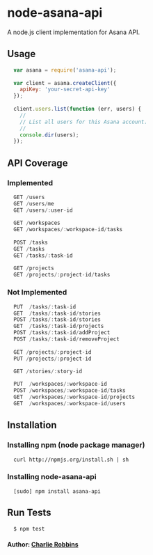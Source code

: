 # node-asana-api

A node.js client implementation for Asana API.

## Usage 

``` js
  var asana = require('asana-api');
  
  var client = asana.createClient({
    apiKey: 'your-secret-api-key'
  });
  
  client.users.list(function (err, users) {
    //
    // List all users for this Asana account.
    //
    console.dir(users);
  });
```

## API Coverage

### Implemented

``` scala
  GET /users
  GET /users/me
  GET /users/:user-id
  
  GET /workspaces
  GET /workspaces/:workspace-id/tasks
  
  POST /tasks
  GET /tasks
  GET /tasks/:task-id

  GET /projects
  GET /projects/:project-id/tasks  
```

### Not Implemented

``` scala
  PUT  /tasks/:task-id
  GET  /tasks/:task-id/stories
  POST /tasks/:task-id/stories
  GET  /tasks/:task-id/projects
  POST /tasks/:task-id/addProject
  POST /tasks/:task-id/removeProject
  
  GET /projects/:project-id
  PUT /projects/:project-id
  
  GET /stories/:story-id

  PUT  /workspaces/:workspace-id
  POST /workspaces/:workspace-id/tasks
  GET  /workspaces/:workspace-id/projects
  GET  /workspaces/:workspace-id/users
```

## Installation

### Installing npm (node package manager)
```
  curl http://npmjs.org/install.sh | sh
```

### Installing node-asana-api
```
  [sudo] npm install asana-api
```

## Run Tests

``` bash
  $ npm test
```

#### Author: [Charlie Robbins][0]

[0]: http://nodejitsu.com